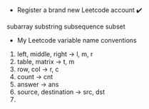  * Register a brand new Leetcode account ✔️

subarray
substring
subsequence
subset



* My Leetcode variable name conventions
1. left, middle, right -> l, m, r
2. table, matrix -> t, m
3. row, col -> r, c
4. count -> cnt
5. answer -> ans
6. source, destination -> src, dst
7. 
